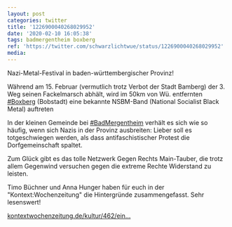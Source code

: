 ```yaml
---
layout: post
categories: twitter
title: '1226900040268029952'
date: '2020-02-10 16:05:38'
tags: badmergentheim boxberg
ref: 'https://twitter.com/schwarzlichtwue/status/1226900040268029952'
media:
---
```

Nazi-Metal-Festival in baden-württembergischer Provinz!

Während am 15. Februar (vermutlich trotz Verbot der Stadt Bamberg) der 3. Weg seinen Fackelmarsch abhält, wird im 50km von Wü. entfernten [#Boxberg](/t/boxberg) (Bobstadt) eine bekannte NSBM-Band (National Socialist Black Metal) auftreten 


In der kleinen Gemeinde bei [#BadMergentheim](/t/badmergentheim) verhält es sich wie so häufig, wenn sich Nazis in der Provinz ausbreiten: Lieber soll es totgeschwiegen werden, als dass antifaschistischer Protest die Dorfgemeinschaft spaltet. 


Zum Glück gibt es das tolle Netzwerk Gegen Rechts Main-Tauber, die trotz allem Gegenwind versuchen gegen die extreme Rechte Widerstand zu leisten. 


Timo Büchner und Anna Hunger haben für euch in der "Kontext:Wochenzeitung" die Hintergründe zusammengefasst. Sehr lesenswert!



[kontextwochenzeitung.de/kultur/462/ein…](https://www.kontextwochenzeitung.de/kultur/462/eine-truegerische-idylle-6496.html) 

